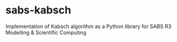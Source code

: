 # sabs-kabsch
Implementation of Kabsch algorithm as a Python library for SABS R3 Modelling &amp; Scientific Computing
